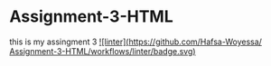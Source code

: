 # Assignment-3-HTML
this is my assingment 3
[![linter](https://github.com/Hafsa-Woyessa/ Assignment-3-HTML/workflows/linter/badge.svg)](https://github.com/marketplace/actions/super-linter)
